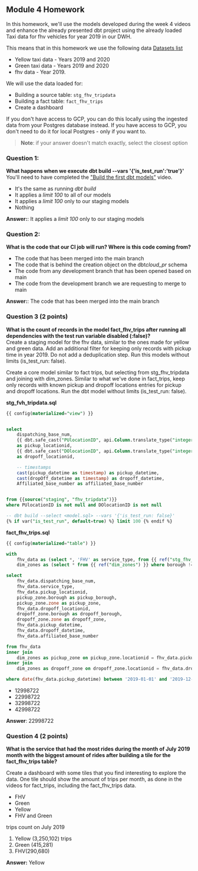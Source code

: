 ## Module 4 Homework

In this homework, we'll use the models developed during the week 4 videos and enhance the already presented dbt project using the already loaded Taxi data for fhv vehicles for year 2019 in our DWH.

This means that in this homework we use the following data [Datasets list](https://github.com/DataTalksClub/nyc-tlc-data/)

- Yellow taxi data - Years 2019 and 2020
- Green taxi data - Years 2019 and 2020
- fhv data - Year 2019.

We will use the data loaded for:

- Building a source table: `stg_fhv_tripdata`
- Building a fact table: `fact_fhv_trips`
- Create a dashboard

If you don't have access to GCP, you can do this locally using the ingested data from your Postgres database
instead. If you have access to GCP, you don't need to do it for local Postgres - only if you want to.

> **Note**: if your answer doesn't match exactly, select the closest option

### Question 1:

**What happens when we execute dbt build --vars '{'is_test_run':'true'}'**
You'll need to have completed the ["Build the first dbt models"](https://www.youtube.com/watch?v=UVI30Vxzd6c) video.

- It's the same as running _dbt build_
- It applies a _limit 100_ to all of our models
- It applies a _limit 100_ only to our staging models
- Nothing

**Answer:**: It applies a _limit 100_ only to our staging models

### Question 2:

**What is the code that our CI job will run? Where is this code coming from?**

- The code that has been merged into the main branch
- The code that is behind the creation object on the dbt*cloud_pr* schema
- The code from any development branch that has been opened based on main
- The code from the development branch we are requesting to merge to main

**Answer:**: The code that has been merged into the main branch

### Question 3 (2 points)

**What is the count of records in the model fact_fhv_trips after running all dependencies with the test run variable disabled (:false)?**  
Create a staging model for the fhv data, similar to the ones made for yellow and green data. Add an additional filter for keeping only records with pickup time in year 2019.
Do not add a deduplication step. Run this models without limits (is_test_run: false).

Create a core model similar to fact trips, but selecting from stg_fhv_tripdata and joining with dim_zones.
Similar to what we've done in fact_trips, keep only records with known pickup and dropoff locations entries for pickup and dropoff locations.
Run the dbt model without limits (is_test_run: false).

**stg_fvh_tripdata.sql**

```sql
{{ config(materialized="view") }}


select
    dispatching_base_num,
    {{ dbt.safe_cast("PUlocationID", api.Column.translate_type("integer")) }}
    as pickup_locationid,
    {{ dbt.safe_cast("DOlocationID", api.Column.translate_type("integer")) }}
    as dropoff_locationid,

    -- timestamps
    cast(pickup_datetime as timestamp) as pickup_datetime,
    cast(dropOff_datetime as timestamp) as dropoff_datetime,
    Affiliated_base_number as affiliated_base_number


from {{source("staging", "fhv_tripdata")}}
where PUlocationID is not null and DOlocationID is not null

-- dbt build --select <model.sql> --vars '{'is_test_run: false}'
{% if var("is_test_run", default=true) %} limit 100 {% endif %}
```

**fact_fhv_trips.sql**

```sql
{{ config(materialized="table") }}

with
    fhv_data as (select *, 'FHV' as service_type, from {{ ref("stg_fhv_tripdata") }}),
    dim_zones as (select * from {{ ref("dim_zones") }} where borough != 'Unknown')

select
    fhv_data.dispatching_base_num,
    fhv_data.service_type,
    fhv_data.pickup_locationid,
    pickup_zone.borough as pickup_borough,
    pickup_zone.zone as pickup_zone,
    fhv_data.dropoff_locationid,
    dropoff_zone.borough as dropoff_borough,
    dropoff_zone.zone as dropoff_zone,
    fhv_data.pickup_datetime,
    fhv_data.dropoff_datetime,
    fhv_data.affiliated_base_number

from fhv_data
inner join
    dim_zones as pickup_zone on pickup_zone.locationid = fhv_data.pickup_locationid
inner join
    dim_zones as dropoff_zone on dropoff_zone.locationid = fhv_data.dropoff_locationid

where date(fhv_data.pickup_datetime) between '2019-01-01' and '2019-12-31'


```

- 12998722
- 22998722
- 32998722
- 42998722

**Answer**: 22998722

### Question 4 (2 points)

**What is the service that had the most rides during the month of July 2019 month with the biggest amount of rides after building a tile for the fact_fhv_trips table?**

Create a dashboard with some tiles that you find interesting to explore the data. One tile should show the amount of trips per month, as done in the videos for fact_trips, including the fact_fhv_trips data.

- FHV
- Green
- Yellow
- FHV and Green

trips count on July 2019

1. Yellow (3,250,102) trips
2. Green (415,281)
3. FHV(290,680)

**Answer:** Yellow
